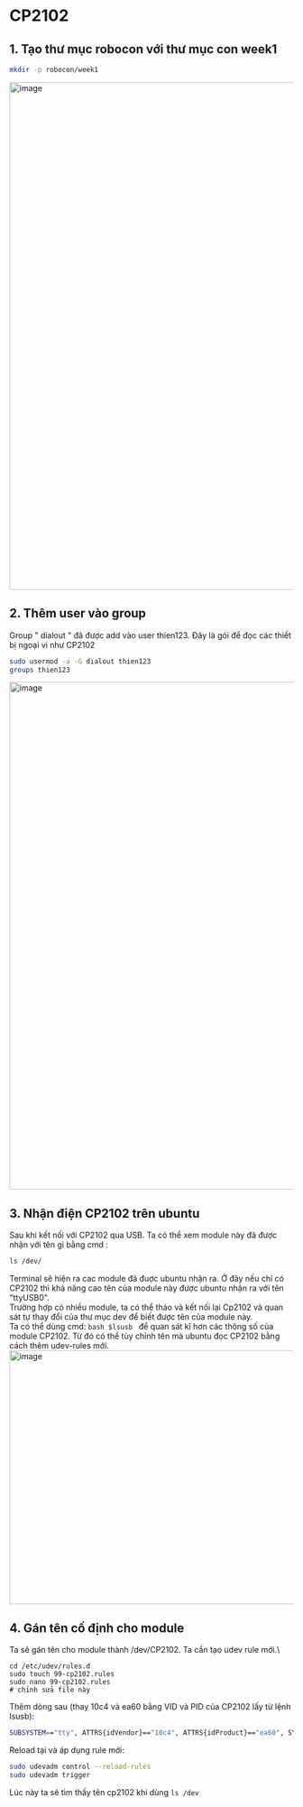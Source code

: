 # CP2102

## 1. Tạo thư mục robocon với thư mục con week1
```bash
mkdir -p robocon/week1
```

<img width="1600" height="900" alt="image" src="https://github.com/user-attachments/assets/e957992c-b65a-41f7-addb-9821e1a646fe" />


## 2. Thêm user vào group
 Group " dialout " đã được add vào user thien123. Đây là gói để đọc các thiết bị ngoại vi như CP2102
```bash
sudo usermod -a -G dialout thien123
groups thien123
```

<img width="1600" height="900" alt="image" src="https://github.com/user-attachments/assets/2af517a3-241d-4f5f-8fbc-fbcfd0237743" />

## 3. Nhận điện CP2102 trên ubuntu
Sau khi kết nối với CP2102 qua USB. Ta có thể xem module này đã được nhận với tên gì bằng cmd :
```bash
ls /dev/ 
```
Terminal sẽ hiện ra cac module đã đuợc ubuntu nhận ra. Ở đây nếu chỉ có CP2102 thì khả năng cao tên của module này được ubuntu nhận ra với tên "ttyUSB0".\
Trường hợp có nhiều module, ta có thể tháo và kết nối lại Cp2102 và quan sát tự thay đổi của thư mục dev để biết được tên của module này.\
Ta có thể dùng cmd:
```bash $lsusb ```
để quan sát kĩ hơn các thông số của module CP2102. Từ đó có thể tùy chỉnh tên mà ubuntu đọc CP2102 bằng cách thêm udev-rules mới.\
<img width="800" height="450" alt="image" src="https://github.com/user-attachments/assets/673fa149-18af-4bd0-8a65-abb98d282f3a" />

## 4. Gán tên cố định cho module
Ta sẽ gán tên cho module thành /dev/CP2102. Ta cần tạo udev rule mới.\
```bass
cd /etc/udev/rules.d
sudo touch 99-cp2102.rules
sudo nano 99-cp2102.rules                                                # chỉnh sửa file này
```
Thêm dòng sau (thay 10c4 và ea60 bằng VID và PID của CP2102 lấy từ lệnh lsusb):
```bash
SUBSYSTEM=="tty", ATTRS{idVendor}=="10c4", ATTRS{idProduct}=="ea60", SYMLINK+="cp2102"
```
Reload tại và áp dụng rule mới:
```bash
sudo udevadm control --reload-rules
sudo udevadm trigger 
```
Lúc này ta sẽ tìm thấy tên cp2102 khi dùng ``` ls /dev ```








